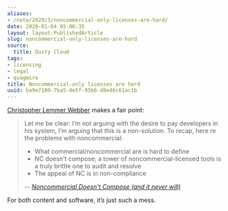 ```yaml
---
aliases:
- /note/2020/3/noncommercial-only-licenses-are-hard/
date: 2020-01-04 05:06:35
layout: layout:PublishedArticle
slug: noncommercial-only-licenses-are-hard
source:
  title: Dusty Cloud
tags:
- licensing
- legal
- quagmire
title: Noncommercial-only licenses are hard
uuid: ba9e7109-7ba5-4e5f-95b6-d8e46c61ac1b
---
```


[Christopher Lemmer Webber]: https://dustycloud.org

[Christopher Lemmer Webber][] makes a fair point:

[Noncommercial Doesn't Compose (and it never will)]: https://dustycloud.org/blog/noncommercial-doesnt-compose

> Let me be clear: I’m not arguing with the desire to pay developers in his
> system, I’m arguing that this is a non-solution. To recap, here re the problems
> with noncommercial:
>
> - What commercial/noncommercial are is hard to define
> - NC doesn’t compose; a tower of noncommercial-licensed tools is a
>   truly brittle one to audit and resolve
> - The appeal of NC is in non-compliance
>
> -- <cite>[Noncommercial Doesn't Compose (and it never will)][]</cite>

For both content and software, it’s just such a mess.